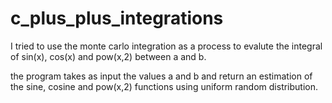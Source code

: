 # c_plus_plus_integrations


I tried to use the monte carlo integration as a process to evalute the integral of sin(x), cos(x) and pow(x,2) between a and b.


the program takes as input the values a and b and return an estimation of the sine, cosine and pow(x,2) functions using uniform random distribution.
